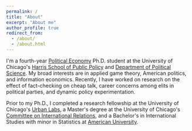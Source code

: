 ```yaml
---
permalink: /
title: "About"
excerpt: "About me"
author_profile: true
redirect_from: 
  - /about/
  - /about.html
---
```


I'm a fourth-year [Political Economy](https://politicaleconomy.uchicago.edu/) Ph.D. student at the University of Chicago's [Harris School of Public Policy](https://harris.uchicago.edu/) and [Department of Political Science](https://political-science.uchicago.edu/). My broad interests are in applied game theory, American politics, and information economics. Recently, I have worked on research on the effect of fact-checking on cheap talk, career concerns among elits in political parties, and dynamic policy experimentation. 

Prior to my Ph.D., I completed a research fellowship at the University of Chicago's [Urban Labs](https://urbanlabs.uchicago.edu/), a Master's degree at the University of Chicago's [Committee on International Relations](https://cir.uchicago.edu/), and a Bachelor's in International Studies with minor in Statistics at [American University](https://www.american.edu/). 
